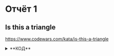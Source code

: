 # Отчёт 1
## Is this a triangle
https://www.codewars.com/kata/is-this-a-triangle
<details>
<summary> **КОД** </summary>
```haskell
module Codewars.Triangles where

isTriangle :: Int -> Int -> Int -> Bool
isTriangle a' b' c' = if (all (> 0) [a', b', c']) && ((p-a)*(p-b)*(p-c) > 0)
                      then True
                      else False
                   where 
                     a = fromIntegral a'
                     b = fromIntegral b'
                     c = fromIntegral c'
                     p = (a + b + c)/2
```
</details>
**Вывод:** задание было простое, но мне хотелось решить его как-нибудь по особенному, поэтому даже пока думал решение, уехал на 2 станции метро в другую сторону, ну ладно, бывает. Решение должно было быть намного лаконичнее, но там было ограничение на тип данных, так что пришлось впилить fromIntegral. 

## Disemvowel trolls
https://www.codewars.com/kata/disemvowel-trolls
<details>
<summary> **КОД** </summary>
```haskell
module Disemvowel where
import qualified Data.Set as Set

vowels = Set.fromList "aeiouAEIOU"

disemvowel :: String -> String
disemvowel str = filter (\c -> not $ Set.member c vowels) str
```
**Вывод:** использовал множества, в принципе задание было простое, правда я сначала не учел большие символы, а еще хорошо, что нагуглил, что q - не согласная)) 

## Highest and lowest
https://www.codewars.com/kata/highest-and-lowest
<details>
<summary> **КОД** </summary>
```haskell
module Kata (highAndLow) where
import Data.List (sort)
highAndLow :: String -> String
highAndLow input = result (last sorted) (head sorted)
                where
                  numbers = map (\x -> read x :: Int) (words input)
                  sorted = sort numbers
                  result a b = (show a) ++ " " ++ (show b)
```
</details>
**Вывод:** вроде как нормальное решение, по идее должно быть вполне быстрое, хотя это спорный вопрос, что быстрее min и max найти или отсортировать и взять последний и первый элемент. 

## Isograms
https://www.codewars.com/kata/isograms
<details>
<summary> **КОД** </summary>
```haskell
module Isogram where
import Data.List (nub)
import Data.Char (toLower)

isIsogram :: String -> Bool
isIsogram ""  = True
isIsogram str = (nub lowerStr) == lowerStr 
                where 
                  lowerStr = strToLower str
                  strToLower str = [ toLower c | c <- str]
```
</details>
**Вывод:** очень простая, использую встроенную библиотеку с ф-ей nub. 

## Split strings
https://www.codewars.com/kata/split-strings
<details>
<summary> **КОД** </summary>
```haskell
module Codewars.Kata.SplitStrings where

solution :: String -> [String]
solution []       = []
solution (a:[])   = [[a, '_']]
solution (a:b:[]) = [[a, b]]
solution (a:b:xs) = [[a, b]] ++ (solution xs)
```
</details>
**Вывод:** как я понял основной тут прикол на паттерн матчинг, но я тут больше со скобочками запутался и Char и [Char]



